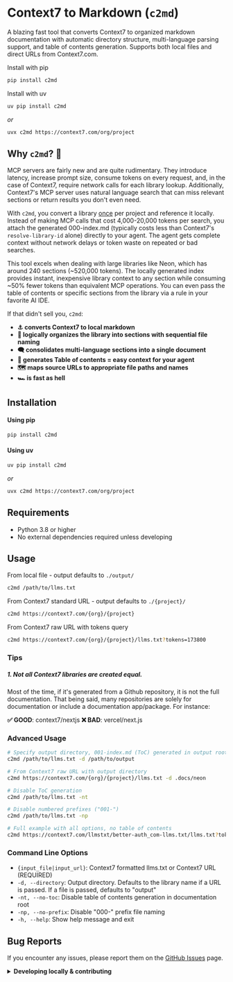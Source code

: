 # Context7 to Markdown (`c2md`)

A blazing fast tool that converts Context7 to organized markdown documentation with automatic directory structure, multi-language parsing support, and table of contents generation. Supports both local files and direct URLs from Context7.com.

Install with pip
```bash
pip install c2md
```
Install with uv
```bash
uv pip install c2md
```
*or*
```bash
uvx c2md https://context7.com/org/project
```

## Why `c2md`? 🤔

MCP servers are fairly new and are quite rudimentary. They introduce latency, increase prompt size, consume tokens on every request, and, in the case of Context7, require network calls for each library lookup. Additionally, Context7's MCP server uses natural language search that can miss relevant sections or return results you don't even need.

With `c2md`, you convert a library <ins>once</ins> per project and reference it locally. Instead of making MCP calls that cost 4,000-20,000 tokens per search, you attach the generated 000-index.md (typically costs less than Context7's `resolve-library-id` alone) directly to your agent. The agent gets complete context without network delays or token waste on repeated or bad searches.

This tool excels when dealing with large libraries like Neon, which has around 240 sections (~520,000 tokens). The locally generated index provides instant, inexpensive library context to any section while consuming ~50% fewer tokens than equivalent MCP operations. You can even pass the table of contents or specific sections from the library via a rule in your favorite AI IDE.

If that didn't sell you, `c2md`:

- **⚓ converts Context7 to local markdown**
- **🧠 logically organizes the library into sections with sequential file naming**
- **🗨️ consolidates multi-language sections into a single document**
- **📜 generates Table of contents = easy context for your agent**
- **🗺️ maps source URLs to appropriate file paths and names** 
- **🏎️ is fast as hell**

## Installation

#### Using pip

```bash
pip install c2md
```

#### Using uv

```bash
uv pip install c2md
```
*or*
```bash
uvx c2md https://context7.com/org/project
```

## Requirements

- Python 3.8 or higher
- No external dependencies required unless developing

## Usage

From local file - output defaults to `./output/`
```bash
c2md /path/to/llms.txt
```
From Context7 standard URL - output defaults to `./{project}/`
```bash
c2md https://context7.com/{org}/{project}
```
From Context7 raw URL with tokens query
```bash
c2md https://context7.com/{org}/{project}/llms.txt?tokens=173800
```

### Tips

##### 1. Not all Context7 libraries are created equal. 

Most of the time, if it's generated from a Github repository, it is not the full documentation. That being said, many repositories are solely for documentation or include a documentation app/package. For instance:

**✅ GOOD**: context7/nextjs
**❌ BAD**:  vercel/next.js

### Advanced Usage

```bash
# Specify output directory, 001-index.md (ToC) generated in output root
c2md /path/to/llms.txt -d /path/to/output

# From Context7 raw URL with output directory
c2md https://context7.com/{org}/{project}/llms.txt -d .docs/neon

# Disable ToC generation
c2md /path/to/llms.txt -nt

# Disable numbered prefixes ("001-")
c2md /path/to/llms.txt -np

# Full example with all options, no table of contents
c2md https://context7.com/llmstxt/better-auth_com-llms.txt/llms.txt?tokens=1000000 -d /path/to/output -nt -np
```

### Command Line Options

- `{input_file|input_url}`: Context7 formatted llms.txt or Context7 URL (REQUIRED)
- `-d, --directory`: Output directory. Defaults to the library name if a URL is passed. If a file is passed, defaults to "output"
- `-nt, --no-toc`: Disable table of contents generation in documentation root
- `-np, --no-prefix`: Disable "000-" prefix file naming
- `-h, --help`: Show help message and exit

## Bug Reports

If you encounter any issues, please report them on the [GitHub Issues](https://github.com/crisp-sh/context7-to-markdown/issues) page.

<details>
    <summary>
    <strong>Developing locally & contributing</strong>
    </summary>

### Contributing 🤝

Contributions are welcome! Please feel free to submit a PR if you would like to contribute or have an issue.

### Development Installation

```bash
# Clone the repository
git clone https://github.com/crisp-sh/context7-to-markdown.git
cd context7-to-markdown

# Install in development mode
pip install -e .
```

### Output Structure

The tool creates an organized directory structure:

```
output/
├── 001-index.md                    # Table of contents (if enabled)
├── domain1.com/
│   ├── section1/
│   │   ├── 001-page1.md
│   │   └── 002-page2.md
│   └── section2/
│       └── 001-page3.md
└── domain2.com/
    └── docs/
        └── 001-guide.md
```

### Context7 Format

The tool processes Context7 format files, which should contain entries with:
- **SOURCE**: URL or source identifier
- **CONTENT**: The actual content to be converted
- **TITLE**: Optional title for the content
- **LANGUAGE**: Denotes a multi-language document

### Architecture

The tool consists of several modular components:

- **Parser**: Processes Context7 format files
- **URL Mapper**: Maps source URLs to file paths
- **File Organizer**: Organizes content into directory structures
- **Markdown Writer**: Generates clean markdown files
- **Index Generator**: Creates table of contents

### Testing

Run the test suite using Hatch:

```bash
# Run tests
hatch run test

# Run tests with coverage
hatch run test-cov

# Run specific test file
hatch run test tests/test_specific.py
```

### Legacy Testing

```bash
# Install development dependencies
pip install -e ".[dev]"

# Run tests
python -m unittest discover tests

# Run tests with coverage
python -m unittest discover tests
```

### Releasing

This project uses automated versioned releases with [Hatch](https://hatch.pypa.io/) for version management.

#### Quick Release

```bash
# Create a patch release (0.1.0 → 0.1.1)
hatch run release patch

# Create a minor release (0.1.0 → 0.2.0)
hatch run release minor

# Create a major release (0.1.0 → 1.0.0)
hatch run release major
```

#### Development Setup

```bash
# Clone the repository
git clone https://github.com/crisp-sh/context7-to-markdown.git
cd context7-to-markdown

# Create a virtual environment
python -m venv venv
source venv/bin/activate  # On Windows: venv\Scripts\activate

# Install
pip install -e .
```

#### Running Tests

```bash
# Run all tests with Hatch
hatch run test

# Run specific test file
hatch run test tests/test_specific.py

# Run tests with coverage
hatch run test-cov
```
</details>
